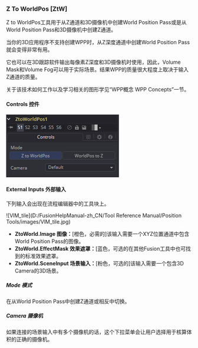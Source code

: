 ### Z To WorldPos [ZtW]

Z to WorldPos工具用于从Z通道和3D摄像机中创建World Position Pass或是从World Position Pass和3D摄像机中创建Z通道。

当你的3D应用程序不支持创建WPP时，从Z深度通道中创建World Position Pass就会变得非常有用。

它也可以在3D跟踪软件输出每像素Z深度和3D摄像机时使用，因此，Volume Mask和Volume Fog可以用于实际场景。结果WPP的质量很大程度上取决于输入Z通道的质量。

关于该技术如何工作以及学习相关的图形学见“WPP概念 WPP Concepts”一节。

#### Controls 控件

![ZtW_Controls](images/ZtW_Controls.png)

#### External Inputs 外部输入

下列输入会出现在流程编辑器中的工具块上。

![VlM_tile](D:/FusionHelpManual-zh_CN/Tool Reference Manual/Position Tools/images/VlM_tile.jpg)

- **ZtoWorld.Image 图像：**[橙色，必需的]该输入需要一个XYZ位置通道中包含World Position Pass的图像。
- **ZtoWorld.EffectMask 效果遮罩：**[蓝色，可选的在其他Fusion工具中也可找到的标准效果遮罩。
- **ZtoWorld.SceneInput 场景输入：**[粉色，可选的]该输入需要一个包含3D Camera的3D场景。

##### Mode 模式

在从World Position Pass中创建Z通道或相反中切换。

##### Camera 摄像机

如果连接的场景输入中有多个摄像机的话，这个下拉菜单会让用户选择用于核算体积的正确的摄像机。
